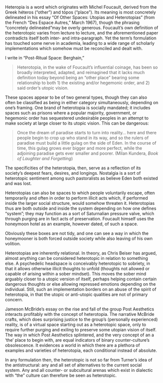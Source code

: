 Heteropia is a word which originates with Michel Foucault, derived from the Greek héteros (“other”) and tópos (“place”). Its meaning is most concretely delineated in his essay “Of Other Spaces: Utopias and Heterotopias” (from the French “Des Espace Autres,” March 1967), though the phrasing “concretely delineated”may be overly generous. Foucault’s own definition of the heterotopic varies from lecture to lecture, and the aforementioned paper contradicts itself both inter- and intra-paragraph. Yet the term’s formulation has touched some nerve in academia, leading to a wide range of scholarly implementations which somehow must be reconciled and dealt with.

I write in “Post-Ritual Space: Berghain,”

> Heterotopia, in the wake of Foucault’s influential coinage, has been so broadly interpreted, adapted, and reimagined that it lacks much definition today beyond being an “other place” bearing some relationship to both 1) the existing and/or hegemonic order, and 2) said order’s utopic vision.

These spaces appear to be of two general types, though they can also often be classified as being in either category simultaneously, depending on one’s framing. One brand of heterotopia is socially mandated; it includes spaces such as prisons where a popular majority, government, or hegemonic order has sequestered undesirable peoples in an attempt to make society at large closer to its utopic vision. This can be dangerous:

> Once the dream of paradise starts to turn into reality… here and there people begin to crop up who stand in its way, and so the rulers of paradise must build a little gulag on the side of Eden. In the course of time, this gulag grows ever bigger and more perfect, while the adjoining paradise gets ever smaller and poorer. (Milan Kundera, _Book of Laughter and Forgetting_)

The specificities of the heterotopia, then, serve as a reflection of its society’s deepest fears, desires, and longings. Nostalgia is a sort of heterotopic sentiment among such pastoralists as believe Eden both existed and was lost.

Heterotopias can also be spaces to which people voluntarily escape, often temporarily and often in order to perform illicit acts which, if performed inside the larger social structure, would somehow threaten it. Heterotopias thus are both outside and inside the system depending on how one defines “system”; they may function as a sort of Saturnalian pressure valve, which through purging are in fact acts of preservation. Foucault himself uses the honeymoon hotel as an example, however dated, of such a space.

Obviously these boxes are not tidy, and one can see a way in which the honeymooner is both forced outside society while also leaving of his own volition.

Heterotopias are inherently relational. In theory, as Chris Beiser has argued, almost anything can be considered heterotopic in relation to something else. A psychedelic headspace is conceivably heterotopic to sobriety, in that it allows otherwise illicit thoughts to unfold (thoughts not allowed or capable of arising within a sober mindset). This moves the sober mind arguably closer to a utopic version of itself, perhaps helping contain certain dangerous thoughts or else allowing repressed emotions depending on the individual. Still, such an implementation borders on an abuse of the spirit of heterotopia, in that the utopic or anti-utopic qualities are not of primary concern.

Jameson McBride’s essay on the rise and fall of the group Post Aesthetics interacts profitably with the concept of heterotopia. The narrative McBride crafts, which does surprising justice to the group’s (personally experienced) reality, is of a virtual space starting out as a heterotopic space, only to require further purging and exiling to preserve some utopian vision of itself. The way in which Post Aesthetics splintered, and the very concept of an a ‘the’ place to begin with, are equal indicators of binary counter-culture’s obsolescence. It evidences a world in which there are a plethora of examples and varieties of heterotopia, each conditional instead of absolute.

In any formulation then, the heterotopic is not so far from Turner’s idea of the antistructural: any and all set of alternatives to the current social system. Any and all counter- or subcultural arenas which exist in dialectic with “the” culture can therefore be seen as heterotopic.